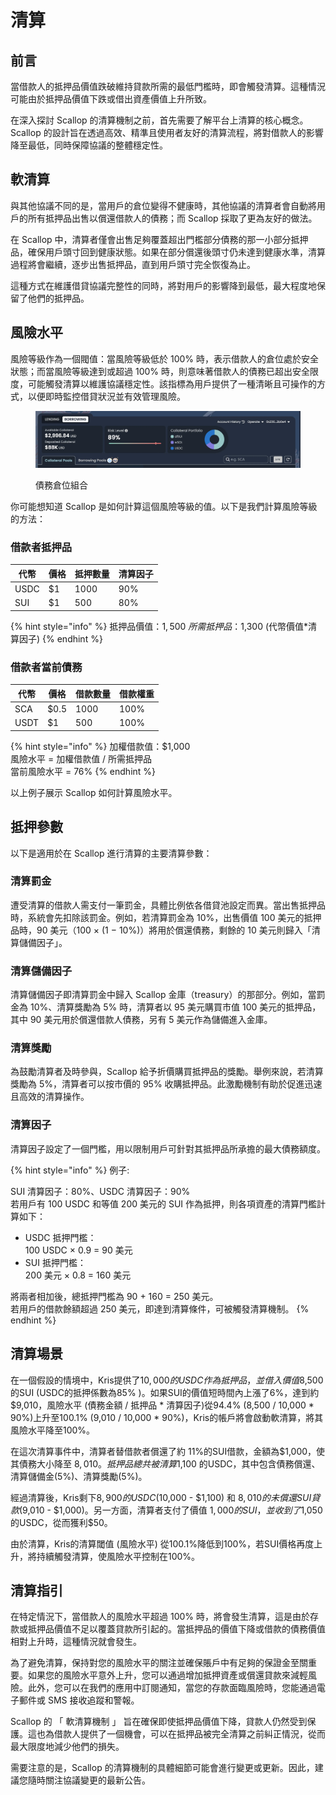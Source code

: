 # 清算

## 前言

當借款人的抵押品價值跌破維持貸款所需的最低門檻時，即會觸發清算。這種情況可能由於抵押品價值下跌或借出資產價值上升所致。

在深入探討 Scallop 的清算機制之前，首先需要了解平台上清算的核心概念。Scallop 的設計旨在透過高效、精準且使用者友好的清算流程，將對借款人的影響降至最低，同時保障協議的整體穩定性。

## 軟清算

與其他協議不同的是，當用戶的倉位變得不健康時，其他協議的清算者會自動將用戶的所有抵押品出售以償還借款人的債務；而 Scallop 採取了更為友好的做法。

在 Scallop 中，清算者僅會出售足夠覆蓋超出門檻部分債務的那一小部分抵押品，確保用戶頭寸回到健康狀態。如果在部分償還後頭寸仍未達到健康水準，清算過程將會繼續，逐步出售抵押品，直到用戶頭寸完全恢復為止。

這種方式在維護借貸協議完整性的同時，將對用戶的影響降到最低，最大程度地保留了他們的抵押品。

## 風險水平

風險等級作為一個閥值：當風險等級低於 100% 時，表示借款人的倉位處於安全狀態；而當風險等級達到或超過 100% 時，則意味著借款人的債務已超出安全限度，可能觸發清算以維護協議穩定性。該指標為用戶提供了一種清晰且可操作的方式，以便即時監控借貸狀況並有效管理風險。

<figure><img src="../.gitbook/assets/image.png" alt=""><figcaption><p>債務倉位組合</p></figcaption></figure>

你可能想知道 Scallop 是如何計算這個風險等級的值。以下是我們計算風險等級的方法：

### 借款者抵押品

| 代幣   | 價格 | 抵押數量 | 清算因子 |
| ---- | -- | ---- | ---- |
| USDC | $1 | 1000 | 90%  |
| SUI  | $1 | 500  | 80%  |

{% hint style="info" %}
抵押品價值：$1,500\
所需抵押品：$1,300 (代幣價值\*清算因子)
{% endhint %}

### 借款者當前債務

| 代幣   | 價格   | 借款數量 | 借款權重 |
| ---- | ---- | ---- | ---- |
| SCA  | $0.5 | 1000 | 100% |
| USDT | $1   | 500  | 100% |

{% hint style="info" %}
加權借款值：$1,000\
風險水平 = 加權借款值 / 所需抵押品\
當前風險水平 = 76%
{% endhint %}

以上例子展示 Scallop 如何計算風險水平。

## 抵押參數

以下是適用於在 Scallop 進行清算的主要清算參數：

### 清算罰金

遭受清算的借款人需支付一筆罰金，具體比例依各借貸池設定而異。當出售抵押品時，系統會先扣除該罰金。例如，若清算罰金為 10%，出售價值 100 美元的抵押品時，90 美元（100 × (1 − 10%)）將用於償還債務，剩餘的 10 美元則歸入「清算儲備因子」。

### 清算儲備因子

清算儲備因子即清算罰金中歸入 Scallop 金庫（treasury）的那部分。例如，當罰金為 10%、清算獎勵為 5% 時，清算者以 95 美元購買市值 100 美元的抵押品，其中 90 美元用於償還借款人債務，另有 5 美元作為儲備進入金庫。

### 清算獎勵

為鼓勵清算者及時參與，Scallop 給予折價購買抵押品的獎勵。舉例來說，若清算獎勵為 5%，清算者可以按市價的 95% 收購抵押品。此激勵機制有助於促進迅速且高效的清算操作。

### 清算因子

清算因子設定了一個門檻，用以限制用戶可針對其抵押品所承擔的最大債務額度。

{% hint style="info" %}
例子:

SUI 清算因子：80%、USDC 清算因子：90%\
若用戶有 100 USDC 和等值 200 美元的 SUI 作為抵押，則各項資產的清算門檻計算如下：

* USDC 抵押門檻：\
  100 USDC × 0.9 = 90 美元
* SUI 抵押門檻：\
  200 美元 × 0.8 = 160 美元

將兩者相加後，總抵押門檻為 90 + 160 = 250 美元。\
若用戶的借款餘額超過 250 美元，即達到清算條件，可被觸發清算機制。
{% endhint %}

## 清算場景

在一個假設的情境中，Kris提供了$10,000的USDC作為抵押品，並借入價值$8,500的SUI (USDC的抵押係數為85% )。如果SUI的價值短時間內上漲了6%，達到約$9,010，風險水平 (債務金額 / 抵押品 \* 清算因子)從94.4% (8,500 / 10,000 \* 90%)上升至100.1% (9,010 / 10,000 \* 90%)，Kris的帳戶將會啟動軟清算，將其風險水平降至100%。

在這次清算事件中，清算者替借款者償還了約 11%的SUI借款，金額為$1,000，使其債務大小降至 $8,010。抵押品總共被清算$1,100 的USDC，其中包含債務償還、清算儲備金(5%)、清算獎勵(5%)。

經過清算後，Kris剩下$8,900的USDC ($10,000 - $1,100) 和 $8,010的未償還 SUI 貸款 ($9,010 - $1,000)。另一方面，清算者支付了價值 $1,000的SUI，並收到了$1,050的USDC，從而獲利$50。

由於清算，Kris的清算閾值 (風險水平) 從100.1%降低到100%，若SUI價格再度上升，將持續觸發清算，使風險水平控制在100%。

## 清算指引

在特定情況下，當借款人的風險水平超過 100% 時，將會發生清算，這是由於存款或抵押品價值不足以覆蓋貸款所引起的。當抵押品的價值下降或借款的債務價值相對上升時，這種情況就會發生。

為了避免清算，保持對您的風險水平的關注並確保賬戶中有足夠的保證金至關重要。如果您的風險水平意外上升，您可以通過增加抵押資產或償還貸款來減輕風險。此外，您可以在我們的應用中訂閱通知，當您的存款面臨風險時，您能通過電子郵件或 SMS 接收追蹤和警報。

Scallop 的 「 軟清算機制 」 旨在確保即使抵押品價值下降，貸款人仍然受到保護。這也為借款人提供了一個機會，可以在抵押品被完全清算之前糾正情況，從而最大限度地減少他們的損失。

需要注意的是，Scallop 的清算機制的具體細節可能會進行變更或更新。因此，建議您隨時關注協議變更的最新公告。

